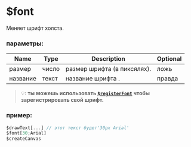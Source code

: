 # $font
Меняет шрифт холста.

### параметры:
| Name      | Type        | Description             | Optional    |
| --------- | ----------- | ------------------------| ----------- |
| размер      | число      | размер шрифта (в пиксялях). | ложь       |
| название    | текст      | название шрифта . | правда       |

> 💡: **ты можешь использовать [`$registerFont`](functions/$registerFont.md) чтобы зарегистрировать свой шрифт.**

### пример:
```js
$drawText[...] // этот текст будет'30px Arial'
$font[30;Arial]
$createCanvas
```
